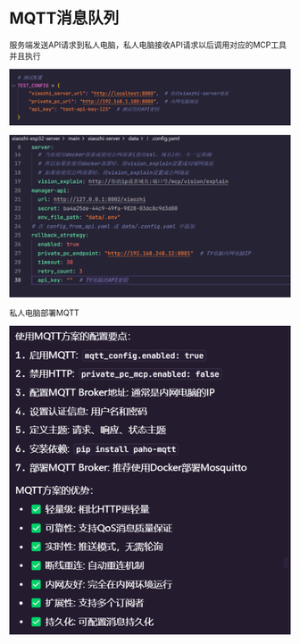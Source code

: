 # MQTT消息队列

服务端发送API请求到私人电脑，私人电脑接收API请求以后调用对应的MCP工具并且执行



![image-20250817111530895](./8%E6%9C%8817%E6%97%A5%E8%AE%B0%E5%BD%95.assets/image-20250817111530895-1755400531679-1.png)

![image-20250817111627563](./8%E6%9C%8817%E6%97%A5%E8%AE%B0%E5%BD%95.assets/image-20250817111627563-1755400588528-3.png)

私人电脑部署MQTT

![image-20250817112130034](./8%E6%9C%8817%E6%97%A5%E8%AE%B0%E5%BD%95.assets/image-20250817112130034-1755400891105-5.png)